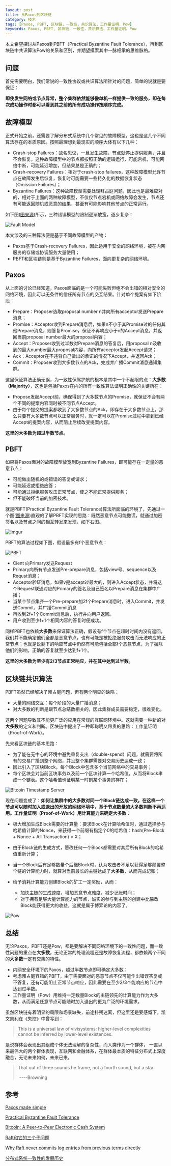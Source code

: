 ```yaml
---
layout: post
title: 从Paxos到区块链
category: 技术
tags: [Paxos, PBFT, 区块链，一致性，共识算法，工作量证明，Pow]
keywords: Paxos, PBFT, 区块链，一致性，共识算法，工作量证明，Pow
---
```


本文希望探讨从Paxos到PBFT（Practical Byzantine Fault Tolerance），再到区块链中共识算法Pow的关系和区别，并期望摸索其中一脉相承的思维脉络。



## **问题**

首先需要明白，我们常说的一致性协议或共识算法所针对的问题，简单的说就是要保证：

**即使发生网络或节点异常，整个集群依然能够像单机一样提供一致的服务，即在每次成功操作时都可以看到其之前的所有成功操作按顺序完成。**





## **故障模型**

正式开始之前，还需要了解分布式系统中几个常见的故障模型，这也是这几个不同算法存在的本质原因。按照最理想到最现实的顺序大体有以下几种：

- Crash-stop Failures：故名思议，一旦发生故障，节点就停止提供服务，并且不会恢复。这种故障模型中的节点都按照正确的逻辑运行，可能宕机，可能网络中断，可能延迟增加，但结果总是正确的；
- Crash-recovery Failures：相对于crash-stop failures，这种故障模型允许节点在故障发生后恢复，恢复时可能需要一些持久化的数据恢复状态（Omission Failures）；
- Byzantine Failures：这种故障模型需要处理拜占庭问题，因此也是最难应对的，相对于上面的两种故障模型，不仅仅节点宕机或网络故障会发生，节点还有可能返回随机或恶意的结果，甚至有可能影响其他节点的正常运行。

如下图([图来源](http://danielw.cn/history-of-distributed-systems-2))所示，三种错误模型的限制逐渐放宽，逐步复杂：

![Fault Model](https://i.imgur.com/DKTbZLu.png)

本文涉及的三种算法便是基于不同故障模型的产物：

- Paxos基于Crash-recovery Failures，因此适用于安全的网络环境，被在内网服务的存储或协调服务大量使用；
- PBFT和区块链则是基于Byzantine Failures，面向更复杂的网络环境。




## **Paxos**

从上面的讨论已经知道，Paxos面临的是一个可能失败但绝不会出错的相对安全的网络环境，因此可以无条件的信任所有节点的交互结果。针对单个提案有如下阶段：

- Prepare：Proposer选取proposal number n并向所有acceptor发送Prepare消息；
- Promise：Acceptor收到Prepare消息后，如果n不小于其Promise过的任何其他Prepare消息，则答复Promise，保证不再响应小于n的Accept消息，并返回当前proposal number最大的proposal内容；
- Accept：Proposer收到过半数对Prepare消息的答复后，用proposal n及收到的最大number最大proposal内容，向所有acceptor发起Accept请求；
- Ack：Acceptor在不违背自己做出的承诺的情况下Accept，并返回Ack；
- Commit：Proposer收到大多数节点的Ack，完成并广播Commit消息通知集群。


这里保证算法正确无误，为一致性保驾护航的根本是其中一个不起眼的点：**大多数（Majority）**，这也是包括Paxos在内的所有一致性算法证明正确性的关键所在：

- Propose发起Accept前，确保得到了大多数节点的Promise，就保证不会有两个不同的提案内容同时被不同节点Accept。
- 由于每个提交的提案都收到了大多数节点的Ack，即存在于大多数节点上，那么只要有大多数节点可以正常服务时，就一定可以在Promise过程中拿到已经Accept的提案内容，从而阻止后续改变提案内容。

**这里的大多数为超过半数节点。**



## **PBFT**

如果将Paxos面对的故障模型放宽到Byzantine Failures，即可能存在一定量的恶意节点：

- 可能做出随机的或错误的答复或请求；
- 可能延迟或拒绝应答；
- 可能通过拒绝服务攻击正常节点，使之不能正常提供服务；
- 但不能破坏当前的加密技术。

就是PBFT(Practical Byzantine Fault Tolerance)算法所面临的环境了，先通过一个图([图来源](http://danielw.cn/history-of-distributed-systems-2))直观的了解PBFT实现的思路：既然恶意节点可能撒谎，就通过加密签名以及节点之间的相互转发来发现，如下右图。

![Imgur](https://i.imgur.com/apVc44c.png)

PBFT的算法过程如下图，假设最多有f个恶意节点：

![PBFT](https://i.imgur.com/G3Uw1Kk.png)

- Cient 向Primary发送Request
- Primary向所有节点发送Pre-prepare消息，包括view号、sequence以及Requst消息；
- Acceptor验证消息，如果v是accept过最大的，则进入Accept状态，并将这个Request联通对应的Primary的签名及自己签名以Prepare消息在集群中广播；
- 当某个节点集齐一个Pre-prepare加2f个Prepare消息时，进入Commit，并发送Commit，并广播Commit消息
- 再收到2f+1个Commit消息后，执行并向用户返回。
- 用户收到至少f+1个相同内容的答复时便成功。



同样PBFT也依赖**大多数**来保证算法正确，假设有f个节点在超时时间内没有返回，我们并不能确定他们全都是恶意节点，也有可能是被拒绝服务攻击而无法响应的正常节点；也就是说剩下的响应节点中仍然有可能包括全部f个恶意节点，为了摒除他们的影响，正确的答复就至少达到f+1个。

**这里的大多数为至少有2/3节点正常响应，并在其中达到过半数。**





## **区块链共识算法**

PBFT虽然已经解决了拜占庭问题，但有两个明显的缺陷：

- 大量的网络交互：每个阶段的大量广播消息；
- 对大多数的判断是跟节点总结数相关的，因此集群成员需要稳定，很难变化。

这两个问题导致其不能更广泛的应用在常规的互联网环境中。这就需要一种新的对**大多数**的定义和判断。区块链中提出了一种即聪明又昂贵的思路：工作量证明（Proof-of-Work）。

先来看区块链的基本思路：

- 为了能在无中心的环境中避免重复支出（double-spend）问题，就需要将所有的交易广播到整个网络，并且整个集群需要对交易历史达成一致；
- 因此引入了区块Block，每个Block中包含多个当前网络中的交易事务；
- 每个区块会对当前区块事务以及前一个区块计算一个哈希值，从而将Block串成一个链表。这个哈希值也证明某一时刻某个事务的存在；

![Bitcoin Timestamp Server](https://i.imgur.com/LSpxyvu.png)

现在问题变成了：**如何让集群中的大多数对同一个Block链达成一致。**在这样一个节点可以随时加入或退出的开放的网络环境中，基于节点数量的大多数判断不再适用。工作量证明（Proof-of-Work）用计算能力来确定**大多数**：

- 极大增加生成Block需要的计算量：要求Block在计算哈希值时，通过选择参与哈希值计算的Nonce，来获得一个前缀有指定个0的哈希值：hash(Pre-Block + Nonce + All Transaction)  < X；


- 由于Block链的生成方式，篡改任何一个Block都需要对其后所有Block的哈希值重新计算；
- 当一个Block后有足够数量个后继Block时，认为攻击者不足以获得足够颠覆整个链的计算能力时，就算对当前最长的主链达成了**大多数**，从而完成记账；
- 给予消耗计算能力创建Block的矿工一定奖励，从而：
  - 加快主链的生成速度，增加恶意节点难度，减少记账时间；
  - 对于拥有足够大量计算能力的节点，诚实的参与到主链的创建中比篡改Block能获得更大的收益，这就是属于博弈论的内容了。

![Pow](https://i.imgur.com/kbE3Xuz.png)

## **总结**

无论Paxos，PBFT还是Pow，都是要解决不同网络环境下的一致性问题，而一致性问题的重点在**大多数**，无论正常的处理流程还是故障恢复流程，都依赖两个不同的**大多数**一定有交集的特性。

- 内网安全环境下的Paxos，超过半数节点即可确定大多数；
- 考虑拜占庭容错的PBFT，由于需要面对的恶意节点不仅可能作出错误答复或不答复，还有可能阻止正常节点响应，因此需要在至少2/3个能响应的节点中达到过半数。
- 工作量证明（Pow）用维持一定数量Block的主链领先的计算能力作为大多数，从而满足任意节点可能随时加入退出的更为广泛的环境需求。

虽然区块链有着明显的局限和场景缺失，前途扑朔迷离，但这里还是要感慨下。凯文凯利在《失控》中曾写到：

> This is a universal law of vivisystems: higher-level complexities cannot be inferred by lower-level existences.

是说群体会表现出其组成个体无法理解的复杂性，而人类作为一个群体， 一直以来最伟大的两个群体表现，互联网和金融体系，在群体最本质的特征分布式上深度融合，无论未来如何，未来已来。

> That out of three sounds he frame, not a fourth sound, but a star.	
>
> ​										                    ----Browning



## **参考**

[Paxos made simple](https://www.google.com/url?sa=t&rct=j&q=&esrc=s&source=web&cd=1&ved=0ahUKEwjUx7L9_-XXAhUES7wKHbENAw8QFggnMAA&url=https%3a%2f%2flamport%2eazurewebsites%2enet%2fpubs%2fpaxos-simple%2epdf&usg=AOvVaw2LqxhZNPEfgaMeyvZEm9xs)

[Practical Byzantine Fault Tolerance](http://pmg.csail.mit.edu/papers/osdi99.pdf)

[Bitcoin: A Peer-to-Peer Electronic Cash System](https://bitcoin.org/bitcoin.pdf)

[Raft和它的三个子问题](http://catkang.github.io/2017/06/30/raft-subproblem.html)

[Why Raft never commits log entries from previous terms directly](http://catkang.github.io/2017/11/30/raft-safty.html)

[分布式系统一致性的发展历史](http://danielw.cn/history-of-distributed-systems-2)


